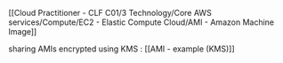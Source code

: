[[Cloud Practitioner - CLF C01/3 Technology/Core AWS services/Compute/EC2 - Elastic Compute Cloud/AMI - Amazon Machine Image]]  

sharing AMIs encrypted using KMS : [[AMI - example (KMS)]] 